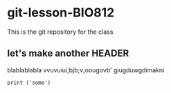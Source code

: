 # git-lesson-BIO812
This is the git repository for the class
## let's make another HEADER
blablablabla
vvuvuiui;bjb;v;oougovb'
giugduwgdimakni
```{r}
print ('some')
